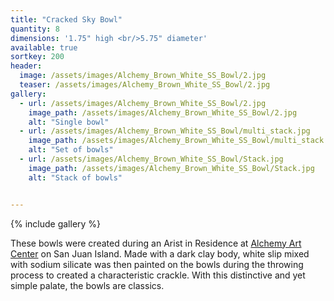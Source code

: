 ```yaml
---
title: "Cracked Sky Bowl"
quantity: 8
dimensions: '1.75" high <br/>5.75" diameter'
available: true
sortkey: 200
header:
  image: /assets/images/Alchemy_Brown_White_SS_Bowl/2.jpg
  teaser: /assets/images/Alchemy_Brown_White_SS_Bowl/2.jpg
gallery:
  - url: /assets/images/Alchemy_Brown_White_SS_Bowl/2.jpg
    image_path: /assets/images/Alchemy_Brown_White_SS_Bowl/2.jpg
    alt: "Single bowl"
  - url: /assets/images/Alchemy_Brown_White_SS_Bowl/multi_stack.jpg
    image_path: /assets/images/Alchemy_Brown_White_SS_Bowl/multi_stack.jpg
    alt: "Set of bowls"
  - url: /assets/images/Alchemy_Brown_White_SS_Bowl/Stack.jpg
    image_path: /assets/images/Alchemy_Brown_White_SS_Bowl/Stack.jpg
    alt: "Stack of bowls"


---
```


{% include gallery %}

These bowls were created during an Arist in Residence at [Alchemy Art Center](https://alchemyartcenter.com/) on San Juan Island.  Made with a dark clay body, white slip mixed with sodium silicate was then painted on the bowls during the throwing process to created a characteristic crackle.  With this distinctive and yet simple palate, the bowls are classics.
